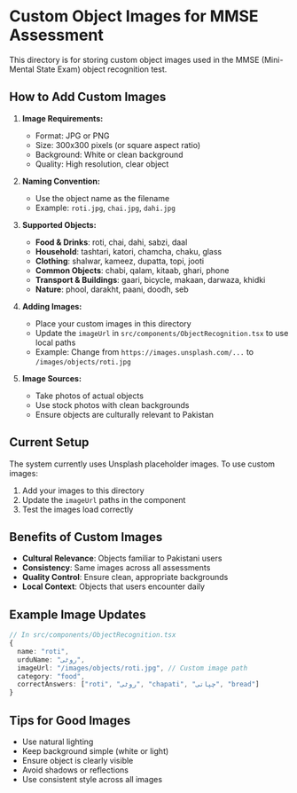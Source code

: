 # Custom Object Images for MMSE Assessment

This directory is for storing custom object images used in the MMSE (Mini-Mental State Exam) object recognition test.

## How to Add Custom Images

1. **Image Requirements:**
   - Format: JPG or PNG
   - Size: 300x300 pixels (or square aspect ratio)
   - Background: White or clean background
   - Quality: High resolution, clear object

2. **Naming Convention:**
   - Use the object name as the filename
   - Example: `roti.jpg`, `chai.jpg`, `dahi.jpg`

3. **Supported Objects:**
   - **Food & Drinks**: roti, chai, dahi, sabzi, daal
   - **Household**: tashtari, katori, chamcha, chaku, glass
   - **Clothing**: shalwar, kameez, dupatta, topi, jooti
   - **Common Objects**: chabi, qalam, kitaab, ghari, phone
   - **Transport & Buildings**: gaari, bicycle, makaan, darwaza, khidki
   - **Nature**: phool, darakht, paani, doodh, seb

4. **Adding Images:**
   - Place your custom images in this directory
   - Update the `imageUrl` in `src/components/ObjectRecognition.tsx` to use local paths
   - Example: Change from `https://images.unsplash.com/...` to `/images/objects/roti.jpg`

5. **Image Sources:**
   - Take photos of actual objects
   - Use stock photos with clean backgrounds
   - Ensure objects are culturally relevant to Pakistan

## Current Setup

The system currently uses Unsplash placeholder images. To use custom images:

1. Add your images to this directory
2. Update the `imageUrl` paths in the component
3. Test the images load correctly

## Benefits of Custom Images

- **Cultural Relevance**: Objects familiar to Pakistani users
- **Consistency**: Same images across all assessments
- **Quality Control**: Ensure clean, appropriate backgrounds
- **Local Context**: Objects that users encounter daily

## Example Image Updates

```typescript
// In src/components/ObjectRecognition.tsx
{ 
  name: "roti", 
  urduName: "روٹی",
  imageUrl: "/images/objects/roti.jpg", // Custom image path
  category: "food",
  correctAnswers: ["roti", "روٹی", "chapati", "چپاتی", "bread"]
}
```

## Tips for Good Images

- Use natural lighting
- Keep background simple (white or light)
- Ensure object is clearly visible
- Avoid shadows or reflections
- Use consistent style across all images 
